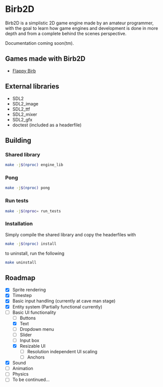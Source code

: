 # Birb2D
Birb2D is a simplistic 2D game engine made by an amateur programmer, with the goal to learn how game engines and development is done in more depth and from a complete behind the scenes perspective.

Documentation coming soon(tm).

## Games made with Birb2D
- [Flappy Birb](https://github.com/Toasterbirb/Flappy-Birb)

## External libraries
- SDL2
- SDL2_image
- SDL2_ttf
- SDL2_mixer
- SDL2_gfx
- doctest (included as a headerfile)

## Building
### Shared library
```sh
make -j$(nproc) engine_lib
```

### Pong
```sh
make -j$(nproc) pong
```

### Run tests
```sh
make -j$(nproc= run_tests
```

### Installation
Simply compile the shared library and copy the headerfiles with
```sh
make -j$(nproc) install
```
to uninstall, run the following
```sh
make uninstall
```

## Roadmap
- [x] Sprite rendering
- [x] Timestep
- [x] Basic input handling (currently at cave man stage)
- [x] Entity system (Partially functional currently)
- [ ] Basic UI functionality
	- [ ] Buttons
	- [x] Text
	- [ ] Dropdown menu
	- [ ] Slider
	- [ ] Input box
	- [x] Resizable UI
		- [ ] Resolution independent UI scaling
		- [ ] Anchors
- [x] Sound
- [ ] Animation
- [ ] Physics
- [ ] To be continued...
